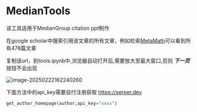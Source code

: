 # MedianTools

该工具适用于MedianGroup citation ppt制作



在google scholar中搜索引用该文章的所有文章，例如检索<u>MetaMath</u>可以看到所有478篇文章

复制该url，到tools.ipynb中,浏览器自动打开后,需要放大至最大窗口,否则 ***下一页***  按钮不会出现 

![image-20250222162240260](C:\Users\14832\AppData\Roaming\Typora\typora-user-images\image-20250222162240260.png)

下面方法中的api_key需要自行注册获取   https://serper.dev

```python
get_author_homepage(author,api_key="xxxx")

```

